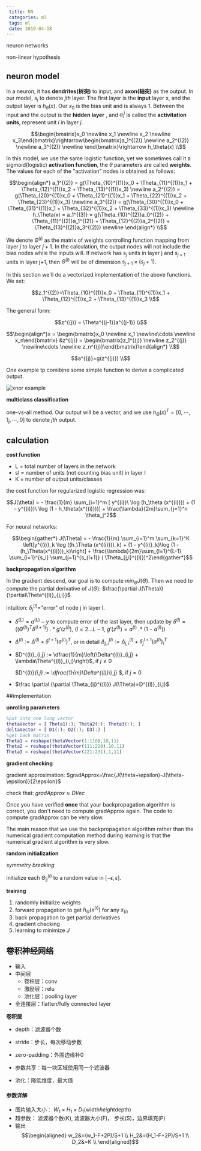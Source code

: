 ```yaml
---
 title: NN
 categories: ml
 tags: ml
 date: 2019-04-18
---
```


neuron networks

non-linear hypothesis

## neuron model

In a neuron, it has **dendrites(树突)**  to input, and **axon(轴突)** as the output. In our model, $s_j$ to denote $jth$ layer. The first layer is the **input** layer x, and the output layer is $h_\theta(x)$. Our $x_0$ is the bias unit and is always 1. Between the input and the output is the **hidden layer** , and $a_i^j$ is called the **activitation units**, represent unit $i$ in layer $j$. 

$$\begin{bmatrix}x_0 \newline x_1 \newline x_2 \newline x_3\end{bmatrix}\rightarrow\begin{bmatrix}a_1^{(2)} \newline a_2^{(2)} \newline a_3^{(2)} \newline \end{bmatrix}\rightarrow h_\theta(x) \\$$

In this model, we use the same logistic function, yet we sometimes call it a sigmoid(logistic) **activation function**, the $\theta$ parameters are called **weights**. The values for each of the "activation" nodes is obtained as follows:

$$\begin{align*} a_1^{(2)} = g(\Theta_{10}^{(1)}x_0 + \Theta_{11}^{(1)}x_1 + \Theta_{12}^{(1)}x_2 + \Theta_{13}^{(1)}x_3) \newline a_2^{(2)} = g(\Theta_{20}^{(1)}x_0 + \Theta_{21}^{(1)}x_1 + \Theta_{22}^{(1)}x_2 + \Theta_{23}^{(1)}x_3) \newline a_3^{(2)} = g(\Theta_{30}^{(1)}x_0 + \Theta_{31}^{(1)}x_1 + \Theta_{32}^{(1)}x_2 + \Theta_{33}^{(1)}x_3) \newline h_\Theta(x) = a_1^{(3)} = g(\Theta_{10}^{(2)}a_0^{(2)} + \Theta_{11}^{(2)}a_1^{(2)} + \Theta_{12}^{(2)}a_2^{(2)} + \Theta_{13}^{(2)}a_3^{(2)}) \newline \end{align*} \\$$

We denote $\Theta^{(j)}$ as the matrix of weights controlling function mapping from layer $j$ to layer $j+1$. In the calculation,  the output nodes will not include the bias nodes while the inputs will. If network has $s_j$ units in layer j and $s_{j+1}$ units in layer j+1, then $Θ^{(j)}$ will be of dimension $s_{j+1}×(s_j+1)$.

In this section we'll do a vectorized implementation of the above functions. We set: 

$$z_1^{(2)}=\Theta_{10}^{(1)}x_0 + \Theta_{11}^{(1)}x_1 + \Theta_{12}^{(1)}x_2 + \Theta_{13}^{(1)}x_3 \\$$

The general form:

$$z^{(j)} = \Theta^{(j-1)}a^{(j-1)} \\$$

$$\begin{align*}x = \begin{bmatrix}x_0 \newline x_1 \newline\cdots \newline x_n\end{bmatrix} &z^{(j)} = \begin{bmatrix}z_1^{(j)} \newline z_2^{(j)} \newline\cdots \newline z_n^{(j)}\end{bmatrix}\end{align*} \\$$

$$a^{(j)}=g(z^{(j)}) \\$$

One example tp comibine some simple function to derive a complicated output.

![xnor example](https://d3c33hcgiwev3.cloudfront.net/imageAssetProxy.v1/rag_zbGqEeaSmhJaoV5QvA_52c04a987dcb692da8979a2198f3d8d7_Screenshot-2016-11-23-10.28.41.png?expiry=1510876800000&hmac=UJ3wo7uFqt1jzOv3MBlcIovABgKgISrUMkJHXudq3vc)

**multiclass classification**

one-vs-all method. Our output will be a vector, and we use $h_\Theta(x)^T=[0,\cdots,1_j,\cdots,0]$ to denote $j th$ output.

## calculation

**cost function**

- L = total number of layers in the network
- sl = number of units (not counting bias unit) in layer l
- K = number of output units/classes

the cost function for regularized logistic regression was:

$$J(\theta) = - \frac{1}{m} \sum_{i=1}^m [ y^{(i)}\ \log (h_\theta (x^{(i)})) + (1 - y^{(i)})\ \log (1 - h_\theta(x^{(i)}))] + \frac{\lambda}{2m}\sum_{j=1}^n \theta_j^2$$

For neural networks:

$$\begin{gather*} J(\Theta) = - \frac{1}{m} \sum_{i=1}^m \sum_{k=1}^K \left[y^{(i)}_k \log ((h_\Theta (x^{(i)}))_k) + (1 - y^{(i)}_k)\log (1 - (h_\Theta(x^{(i)}))_k)\right] + \frac{\lambda}{2m}\sum_{l=1}^{L-1} \sum_{i=1}^{s_l} \sum_{j=1}^{s_{l+1}} ( \Theta_{j,i}^{(l)})^2\end{gather*}$$

**backpropagation algorithm**

In the gradient descend, our goal is to compute $min_{\Theta}J(\Theta)$. Then we need to compute the partial derivative of $J(\Theta)$:  $\frac{\partial J(\Theta)}{\partial\Theta^{(l)}_{j,i}}$

intuition: $\delta^{(l)}_j=$"error" of node j in layer l.

- $\delta^{(L)}=a^{(L)}-y$  to compute error of the last layer, then update by $\delta^{(l)} = ((\Theta^{(l)})^T \delta^{(l+1)})\ .*g'(z^{(l)})$, ($l=2 \dots L-1$, $g'(z^{(l)})= a^{(l)}\ .*\ (1 - a^{(l)})$)

- $\Delta^{(l)}:=\Delta^{(l)}+\delta^{l+1}(a^{(l)})^T$, or in detail $\Delta^{(l)}_{j,i}:=\Delta^{(l)}_{j,i}+\delta^{l+1}_j(a^{(l)})_i^T$

- $D^{(l)}_{i,j} := \dfrac{1}{m}\left(\Delta^{(l)}_{i,j} + \lambda\Theta^{(l)}_{i,j}\right)$, if $j\neq 0$

  $D^{(l)}_{i,j} := \dfrac{1}{m}\Delta^{(l)}_{i,j} $, if $j=0$

- $\frac \partial {\partial \Theta_{ij}^{(l)}} J(\Theta)=D^{(l)}_{i,j}$


##implementation

**unrolling parameters**

```matlab
%put into one long vector
thetaVector = [ Theta1(:); Theta2(:); Theta3(:); ]
deltaVector = [ D1(:); D2(:); D3(:) ]
%get back matrix
Theta1 = reshape(thetaVector(1:110),10,11)
Theta2 = reshape(thetaVector(111:220),10,11)
Theta3 = reshape(thetaVector(221:231),1,11)
```

**gradient checking**

gradient approximation: $gradApprox=\frac{J(\theta+\epsilon)-J(\theta-\epsilon)}{2\epsilon}$

check that: $gradApprox\approx DVec$

Once you have verified **once** that your backpropagation algorithm is correct, you don't need to compute gradApprox again. The code to compute gradApprox can be very slow.

The main reason that we use the backpropagation algorithm rather than the numerical gradient computation method during learning is that the numerical gradient algorithm is very slow.

**random initialization**

*symmetry breaking*

initialize each $\Theta^{(l)}_{ij}$ to a random value in $[-\epsilon, \epsilon]$.

**training**

1. randomly initialize weights
2. forward propagation to get  $h_{\Theta}(x^{(i)})$ for any $x_{(i)}$
3. back propagation to get partial derivatives
4. gradient checking
5. learning to minimize $J$

## 卷积神经网络

- 输入
- 中间层
    - 卷积层：conv
    - 激励层：relu
    - 池化层：pooling layer
- 全连接层：flatten/fully connected layer

**卷积层**

- depth：滤波器个数
- stride：步长，每次移动步数
- zero-padding：外围边缘补0

- 参数共享：每一块区域使用同一个滤波器
- 池化：降低维度，最大值

#### 参数详解

- 图片输入大小： $W_1\times H_1 \times D_1$(width*height*depth)
- 超参数： 滤波器个数(K), 滤波器大小(F)， 步长(S)，边界填充(P)
- 输出
$$\begin{aligned} 
w_2&=(w_1-F+2P)/S+1 \\
H_2&=(H_1-F+2P)/S+1 \\
D_2&=K \\
\end{aligned}$$

